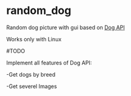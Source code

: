 # random_dog
Random dog picture with gui based on [Dog API](https://dog.ceo/dog-api/)

Works only with Linux

#TODO

Implement all features of Dog API: 

-Get dogs by breed 

-Get severel Images
